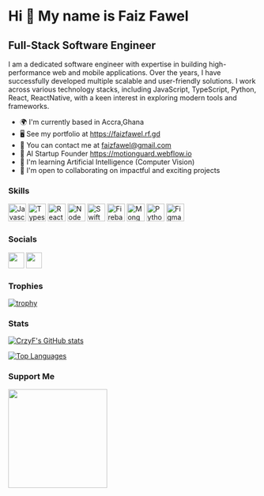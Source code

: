 Hi 👋 My name is Faiz Fawel  
====================================

Full-Stack Software Engineer  
-----------------------------

I am a dedicated software engineer with expertise in building high-performance web and mobile applications. Over the years, I have successfully developed multiple scalable and user-friendly solutions. I work across various technology stacks, including JavaScript, TypeScript, Python, React, ReactNative, with a keen interest in exploring modern tools and frameworks.

* 🌍  I'm currently based in Accra,Ghana  
* 🖥️  See my portfolio at https://faizfawel.rf.gd  
* 📧  You can contact me at faizfawel@gmail.com  
* 🚀  AI Startup Founder  https://motionguard.webflow.io  
* 🧠  I'm learning Artificial Intelligence (Computer Vision)  
* 🤝  I'm open to collaborating on impactful and exciting projects  

### Skills

<p align="left">
<a href="https://developer.mozilla.org/en-US/docs/Web/JavaScript" target="_blank" rel="noreferrer"><img src="https://raw.githubusercontent.com/danielcranney/readme-generator/main/public/icons/skills/javascript-colored.svg" width="36" height="36" alt="Javascript" /></a>
<a href="https://www.typescriptlang.org/" target="_blank" rel="noreferrer"><img src="https://raw.githubusercontent.com/danielcranney/readme-generator/main/public/icons/skills/typescript-colored.svg" width="36" height="36" alt="Typescript" /></a>
<a href="https://react.dev/" target="_blank" rel="noreferrer"><img src="https://raw.githubusercontent.com/danielcranney/readme-generator/main/public/icons/skills/react-colored.svg" width="36" height="36" alt="React" /></a>
<a href="https://nodejs.org/en/" target="_blank" rel="noreferrer"><img src="https://raw.githubusercontent.com/danielcranney/readme-generator/main/public/icons/skills/nodejs-colored.svg" width="36" height="36" alt="NodeJS" /></a>
<a href="https://developer.apple.com/swift/" target="_blank" rel="noreferrer"><img src="https://raw.githubusercontent.com/danielcranney/readme-generator/main/public/icons/skills/swift-colored.svg" width="36" height="36" alt="Swift" /></a>
<a href="https://firebase.google.com/" target="_blank" rel="noreferrer"><img src="https://raw.githubusercontent.com/danielcranney/readme-generator/main/public/icons/skills/firebase-colored.svg" width="36" height="36" alt="Firebase" /></a>
<a href="https://mongodb.com/" target="_blank" rel="noreferrer"><img src="https://raw.githubusercontent.com/danielcranney/readme-generator/main/public/icons/skills/mongodb-colored.svg" width="36" height="36" alt="MongoDB" /></a>
<a href="https://python.org/" target="_blank" rel="noreferrer"><img src="https://raw.githubusercontent.com/danielcranney/readme-generator/main/public/icons/skills/python-colored.svg" width="36" height="36" alt="Python" /></a>
<a href="https://www.figma.com/" target="_blank" rel="noreferrer"><img src="https://raw.githubusercontent.com/danielcranney/readme-generator/main/public/icons/skills/figma-colored.svg" width="36" height="36" alt="Figma" /></a>
</p>

### Socials

<p align="left"> 
<a href="https://www.github.com/CrzyF" target="_blank" rel="noreferrer"><img src="https://raw.githubusercontent.com/danielcranney/readme-generator/main/public/icons/socials/github.svg" width="32" height="32" /></a>
<a href="https://www.linkedin.com/in/faiz-fawel-0235141a3/" target="_blank" rel="noreferrer"><img src="https://raw.githubusercontent.com/danielcranney/readme-generator/main/public/icons/socials/linkedin.svg" width="32" height="32" /></a>
</p>

### Trophies

[![trophy](https://github-profile-trophy.vercel.app/?username=CrzyF&theme=onedark&margin-w=15&margin-h=15)](https://www.buymeacoffee.com/CrzyF)

### Stats

<a href="http://www.github.com/CrzyF"><img src="https://github-readme-stats.vercel.app/api?username=CrzyF&show_icons=true&hide=&count_private=true&title_color=0891b2&text_color=ffffff&icon_color=0891b2&bg_color=1c1917&hide_border=true&show_icons=true" alt="CrzyF's GitHub stats" /></a>

<a href="https://github.com/CrzyF" align="left"><img src="https://github-readme-stats.vercel.app/api/top-langs/?username=CrzyF&langs_count=10&title_color=0891b2&text_color=ffffff&icon_color=0891b2&bg_color=1c1917&hide_border=true&locale=en&custom_title=Top%20%Languages" alt="Top Languages" /></a>

### Support Me

<a href="https://www.buymeacoffee.com/CrzyF"><img src="https://cdn.buymeacoffee.com/buttons/v2/default-yellow.png" width="200" /></a>
